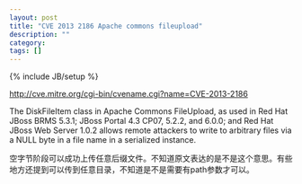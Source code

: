 ```yaml
---
layout: post
title: "CVE 2013 2186 Apache commons fileupload"
description: ""
category: 
tags: []
---
```

{% include JB/setup %}


http://cve.mitre.org/cgi-bin/cvename.cgi?name=CVE-2013-2186

The DiskFileItem class in Apache Commons FileUpload, as used in Red Hat JBoss BRMS 5.3.1; JBoss Portal 4.3 CP07, 5.2.2, and 6.0.0; and Red Hat JBoss Web Server 1.0.2 allows remote attackers to write to arbitrary files via a NULL byte in a file name in a serialized instance.

空字节阶段可以成功上传任意后缀文件。不知道原文表达的是不是这个意思。有些地方还提到可以传到任意目录，不知道是不是需要有path参数才可以。

